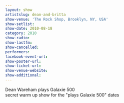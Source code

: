 ```yaml
---
layout: show
artistslug: dean-and-britta
show-venue: 'The Rock Shop, Brooklyn, NY, USA'
show-setlist: 
show-date: 2010-08-18
category: 2010
show-radio: 
show-lastfm: 
show-cancelled: 
performers: 
facebook-event-url: 
show-poster-url: 
show-ticket-url: 
show-venue-website: 
show-additional: 
---
```


Dean Wareham plays Galaxie 500<br/>secret warm up show for the "plays Galaxie 500" dates
